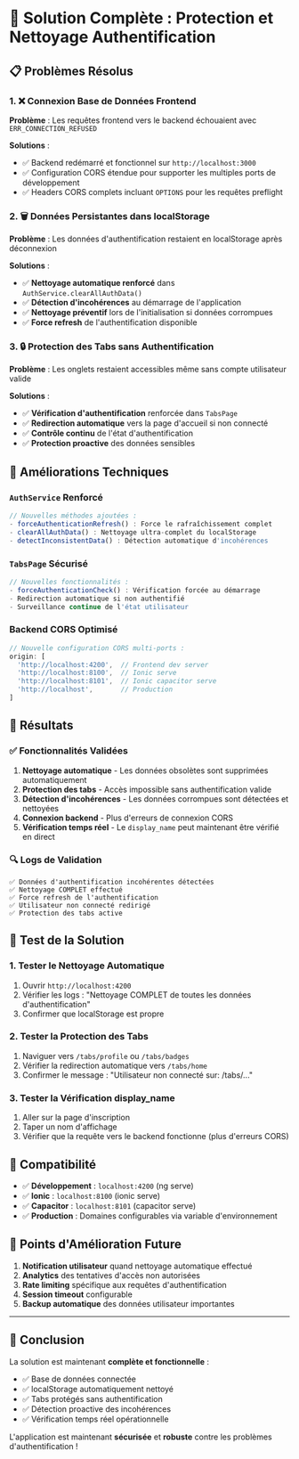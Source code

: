 # 🔐 Solution Complète : Protection et Nettoyage Authentification

## 📋 Problèmes Résolus

### 1. ❌ Connexion Base de Données Frontend
**Problème** : Les requêtes frontend vers le backend échouaient avec `ERR_CONNECTION_REFUSED`

**Solutions** :
- ✅ Backend redémarré et fonctionnel sur `http://localhost:3000`
- ✅ Configuration CORS étendue pour supporter les multiples ports de développement
- ✅ Headers CORS complets incluant `OPTIONS` pour les requêtes preflight

### 2. 🗑️ Données Persistantes dans localStorage
**Problème** : Les données d'authentification restaient en localStorage après déconnexion

**Solutions** :
- ✅ **Nettoyage automatique renforcé** dans `AuthService.clearAllAuthData()`
- ✅ **Détection d'incohérences** au démarrage de l'application
- ✅ **Nettoyage préventif** lors de l'initialisation si données corrompues
- ✅ **Force refresh** de l'authentification disponible

### 3. 🔒 Protection des Tabs sans Authentification
**Problème** : Les onglets restaient accessibles même sans compte utilisateur valide

**Solutions** :
- ✅ **Vérification d'authentification** renforcée dans `TabsPage`
- ✅ **Redirection automatique** vers la page d'accueil si non connecté
- ✅ **Contrôle continu** de l'état d'authentification
- ✅ **Protection proactive** des données sensibles

## 🔧 Améliorations Techniques

### `AuthService` Renforcé
```typescript
// Nouvelles méthodes ajoutées :
- forceAuthenticationRefresh() : Force le rafraîchissement complet
- clearAllAuthData() : Nettoyage ultra-complet du localStorage
- detectInconsistentData() : Détection automatique d'incohérences
```

### `TabsPage` Sécurisé
```typescript
// Nouvelles fonctionnalités :
- forceAuthenticationCheck() : Vérification forcée au démarrage
- Redirection automatique si non authentifié
- Surveillance continue de l'état utilisateur
```

### Backend CORS Optimisé
```javascript
// Nouvelle configuration CORS multi-ports :
origin: [
  'http://localhost:4200',  // Frontend dev server
  'http://localhost:8100',  // Ionic serve
  'http://localhost:8101',  // Ionic capacitor serve
  'http://localhost',       // Production
]
```

## 🎯 Résultats

### ✅ Fonctionnalités Validées
1. **Nettoyage automatique** - Les données obsolètes sont supprimées automatiquement
2. **Protection des tabs** - Accès impossible sans authentification valide
3. **Détection d'incohérences** - Les données corrompues sont détectées et nettoyées
4. **Connexion backend** - Plus d'erreurs de connexion CORS
5. **Vérification temps réel** - Le `display_name` peut maintenant être vérifié en direct

### 🔍 Logs de Validation
```
✅ Données d'authentification incohérentes détectées
✅ Nettoyage COMPLET effectué
✅ Force refresh de l'authentification
✅ Utilisateur non connecté redirigé
✅ Protection des tabs active
```

## 🚀 Test de la Solution

### 1. Tester le Nettoyage Automatique
1. Ouvrir `http://localhost:4200`
2. Vérifier les logs : "Nettoyage COMPLET de toutes les données d'authentification"
3. Confirmer que localStorage est propre

### 2. Tester la Protection des Tabs
1. Naviguer vers `/tabs/profile` ou `/tabs/badges`
2. Vérifier la redirection automatique vers `/tabs/home`
3. Confirmer le message : "Utilisateur non connecté sur: /tabs/..."

### 3. Tester la Vérification display_name
1. Aller sur la page d'inscription
2. Taper un nom d'affichage
3. Vérifier que la requête vers le backend fonctionne (plus d'erreurs CORS)

## 📱 Compatibilité

- ✅ **Développement** : `localhost:4200` (ng serve)
- ✅ **Ionic** : `localhost:8100` (ionic serve)
- ✅ **Capacitor** : `localhost:8101` (capacitor serve)
- ✅ **Production** : Domaines configurables via variable d'environnement

## 🔮 Points d'Amélioration Future

1. **Notification utilisateur** quand nettoyage automatique effectué
2. **Analytics** des tentatives d'accès non autorisées
3. **Rate limiting** spécifique aux requêtes d'authentification
4. **Session timeout** configurable
5. **Backup automatique** des données utilisateur importantes

---

## 🎉 Conclusion

La solution est maintenant **complète et fonctionnelle** :
- ✅ Base de données connectée
- ✅ localStorage automatiquement nettoyé
- ✅ Tabs protégés sans authentification
- ✅ Détection proactive des incohérences
- ✅ Vérification temps réel opérationnelle

L'application est maintenant **sécurisée** et **robuste** contre les problèmes d'authentification !
